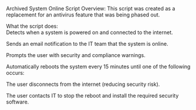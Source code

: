 Archived System Online Script Overview: 
This script was created as a replacement for an antivirus feature that was being phased out.

What the script does:   
Detects when a system is powered on and connected to the internet.

Sends an email notification to the IT team that the system is online.

Prompts the user with security and compliance warnings.

Automatically reboots the system every 15 minutes until one of the following occurs:

The user disconnects from the internet (reducing security risk).

The user contacts IT to stop the reboot and install the required security software.
